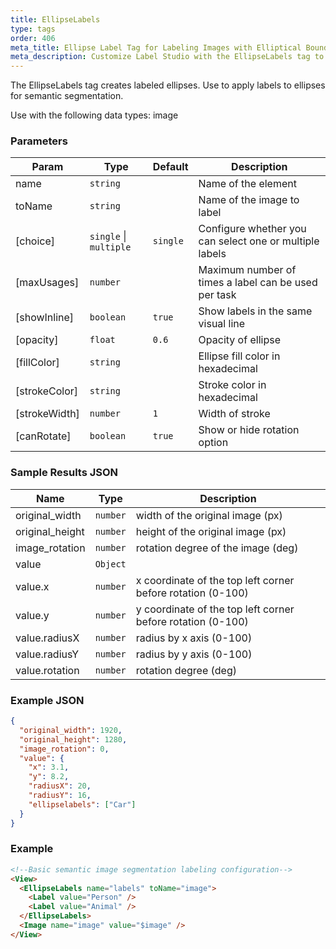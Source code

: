 ```yaml
---
title: EllipseLabels
type: tags
order: 406
meta_title: Ellipse Label Tag for Labeling Images with Elliptical Bounding Boxes
meta_description: Customize Label Studio with the EllipseLabels tag to label images with elliptical bounding boxes for semantic image segmentation machine learning and data science projects.
---
```


The EllipseLabels tag creates labeled ellipses. Use to apply labels to ellipses for semantic segmentation.

Use with the following data types: image

### Parameters

| Param | Type | Default | Description |
| --- | --- | --- | --- |
| name | <code>string</code> |  | Name of the element |
| toName | <code>string</code> |  | Name of the image to label |
| [choice] | <code>single</code> \| <code>multiple</code> | <code>single</code> | Configure whether you can select one or multiple labels |
| [maxUsages] | <code>number</code> |  | Maximum number of times a label can be used per task |
| [showInline] | <code>boolean</code> | <code>true</code> | Show labels in the same visual line |
| [opacity] | <code>float</code> | <code>0.6</code> | Opacity of ellipse |
| [fillColor] | <code>string</code> |  | Ellipse fill color in hexadecimal |
| [strokeColor] | <code>string</code> |  | Stroke color in hexadecimal |
| [strokeWidth] | <code>number</code> | <code>1</code> | Width of stroke |
| [canRotate] | <code>boolean</code> | <code>true</code> | Show or hide rotation option |

### Sample Results JSON

| Name | Type | Description |
| --- | --- | --- |
| original_width | <code>number</code> | width of the original image (px) |
| original_height | <code>number</code> | height of the original image (px) |
| image_rotation | <code>number</code> | rotation degree of the image (deg) |
| value | <code>Object</code> |  |
| value.x | <code>number</code> | x coordinate of the top left corner before rotation (0-100) |
| value.y | <code>number</code> | y coordinate of the top left corner before rotation (0-100) |
| value.radiusX | <code>number</code> | radius by x axis (0-100) |
| value.radiusY | <code>number</code> | radius by y axis (0-100) |
| value.rotation | <code>number</code> | rotation degree (deg) |

### Example JSON
```json
{
  "original_width": 1920,
  "original_height": 1280,
  "image_rotation": 0,
  "value": {
    "x": 3.1,
    "y": 8.2,
    "radiusX": 20,
    "radiusY": 16,
    "ellipselabels": ["Car"]
  }
}
```

### Example
```html
<!--Basic semantic image segmentation labeling configuration-->
<View>
  <EllipseLabels name="labels" toName="image">
    <Label value="Person" />
    <Label value="Animal" />
  </EllipseLabels>
  <Image name="image" value="$image" />
</View>
```
